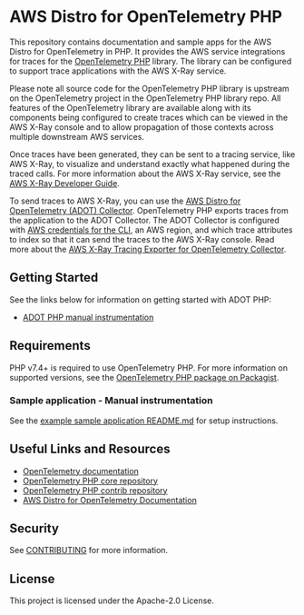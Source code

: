 # AWS Distro for OpenTelemetry PHP

This repository contains documentation and sample apps for the AWS Distro for OpenTelemetry in PHP. It provides the AWS service integrations for traces for the [OpenTelemetry PHP](https://github.com/open-telemetry/opentelemetry-php) library. The library can be configured to support trace applications with the AWS X-Ray service. 

Please note all source code for the OpenTelemetry PHP library is upstream on the OpenTelemetry project in the OpenTelemetry PHP library repo. All features of the OpenTelemetry library are available along with its components being configured to create traces which can be viewed in the AWS X-Ray console and to allow propagation of those contexts across multiple downstream AWS services.

Once traces have been generated, they can be sent to a tracing service, like AWS X-Ray, to visualize and understand exactly what happened during the traced calls. For more information about the AWS X-Ray service, see the [AWS X-Ray Developer Guide](https://docs.aws.amazon.com/xray/latest/devguide/aws-xray.html).

To send traces to AWS X-Ray, you can use the [AWS Distro for OpenTelemetry (ADOT) Collector](https://github.com/aws-observability/aws-otel-collector). OpenTelemetry PHP exports traces from the application to the ADOT Collector. The ADOT Collector is configured with [AWS credentials for the CLI](https://docs.aws.amazon.com/cli/latest/userguide/cli-configure-files.html), an AWS region, and which trace attributes to index so that it can send the traces to the AWS X-Ray console. Read more about the [AWS X-Ray Tracing Exporter for OpenTelemetry Collector](https://github.com/open-telemetry/opentelemetry-collector-contrib/tree/main/exporter/awsxrayexporter).

## Getting Started
See the links below for information on getting started with ADOT PHP:
- [ADOT PHP manual instrumentation](https://aws-otel.github.io/docs/getting-started/php-sdk) 

## Requirements 
PHP v7.4+ is required to use OpenTelemetry PHP. For more information on supported versions, see the [OpenTelemetry PHP package on Packagist](https://packagist.org/packages/open-telemetry/opentelemetry-php-contrib).

### Sample application - Manual instrumentation

See the [example sample application README.md](SampleApp/README.md) for setup instructions.

## Useful Links and Resources 
- [OpenTelemetry documentation](https://opentelemetry.io/) 
- [OpenTelemetry PHP core repository](https://github.com/open-telemetry/opentelemetry-php) 
- [OpenTelemetry PHP contrib repository](https://github.com/open-telemetry/opentelemetry-php-contrib) 
- [AWS Distro for OpenTelemetry Documentation](https://aws-otel.github.io/)



## Security

See [CONTRIBUTING](CONTRIBUTING.md#security-issue-notifications) for more information.

## License

This project is licensed under the Apache-2.0 License.

